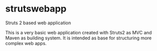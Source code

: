 strutswebapp
============

Struts 2 based web application


This is a very basic web application created with Struts2 as MVC and Maven as building system. It is intended as base for structuring more complex web apps.